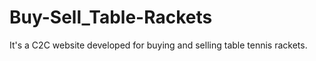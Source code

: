 # Buy-Sell_Table-Rackets
It's a C2C website developed for buying and selling table tennis rackets. 
